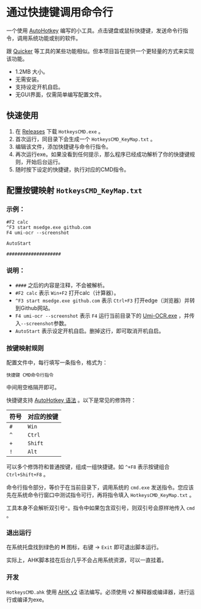 # 通过快捷键调用命令行

一个使用 [AutoHotkey](https://www.autohotkey.com/) 编写的小工具。点击键盘或鼠标快捷键，发送命令行指令，调用系统功能或别的软件。

跟 [Quicker](https://getquicker.net/) 等工具的某些功能相似。但本项目旨在提供一个更轻量的方式来实现该功能。

- 1.2MB 大小。
- 无需安装。
- 支持设定开机自启。
- 无GUI界面，仅需简单编写配置文件。

## 快速使用

1. 在 [Releases](https://github.com/hiroi-sora/Umi-OCR/releases) 下载 `HotkeysCMD.exe` 。
2. 首次运行，同目录下会生成一个 `HotkeysCMD_KeyMap.txt` 。
3. 编辑该文件，添加快捷键与命令行指令。
4. 再次运行exe。如果没看到任何提示，那么程序已经成功解析了你的快捷键规则，开始后台运行。
5. 随时按下设定的快捷键，执行对应的CMD指令。

## 配置按键映射 `HotkeysCMD_KeyMap.txt`

### 示例：

```
#F2 calc
^F3 start msedge.exe github.com
F4 umi-ocr --screenshot

AutoStart

####################
```

### 说明：

- `####` 之后的内容是注释，不会被解析。
- `#F2 calc` 表示 `Win+F2` 打开calc（计算器）。
- `^F3 start msedge.exe github.com` 表示 `Ctrl+F3` 打开edge（浏览器）并转到Github网站。
- `F4 umi-ocr --screenshot` 表示 `F4` 运行当前目录下的 [Umi-OCR.exe](https://github.com/hiroi-sora/Umi-OCR) ，并传入`--screenshot`参数。
- `AutoStart` 表示设定开机自启。删掉这行，即可取消开机自启。

### 按键映射规则

配置文件中，每行填写一条指令，格式为：
```
快捷键 CMD命令行指令
```
中间用空格隔开即可。

快捷键支持 [AutoHotkey 语法](https://wyagd001.github.io/v2/docs/KeyList.htm#keyboard) 。以下是常见的修饰符：

| 符号 | 对应的按键 |
| ---- | ---------- |
| `#`  | `Win`      |
| `^`  | `Ctrl`     |
| `+`  | `Shift`    |
| `!`  | `Alt`      |

可以多个修饰符和普通按键，组成一组快捷键。如 `^+F8` 表示按键组合 `Ctrl+Shift+F8` 。

命令行指令部分，等价于在当前目录下，调用系统的 `cmd.exe` 发送指令。您应该先在系统命令行窗口中测试指令可行，再将指令填入 `HotkeysCMD_KeyMap.txt` 。

工具本身不会解析双引号`"`。指令中如果包含双引号，则双引号会原样地传入 `cmd` 。

### 退出运行

在系统托盘找到绿色的 **H** 图标，右键 → `Exit` 即可退出脚本运行。

实际上，AHK脚本挂在后台几乎不会占用系统资源，可以一直挂着。

### 开发

`HotkeysCMD.ahk` 使用 [AHK v2](https://www.autohotkey.com/docs/v2/) 语法编写。必须使用 v2 解释器或编译器，进行运行或编译为exe。